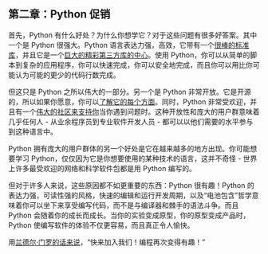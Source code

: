 ## 第二章：Python 促销

首先，Python 有什么好处？为什么你想学它？对于这些问题有很多好答案。其中一个是 Python 很强大。Python 语言表达力强，高效，它带有一个[很棒的标准库](https://docs.python.org/3/library/index.html)，并且它是一个[巨大的精彩第三方库的中心](https://pypi.python.org/pypi)。使用 Python，你可以从简单的脚本到复杂的应用程序，你可以快速完成，你可以安全地完成，而且你可以用比你可能认为可能的更少的代码行数完成。

但这只是 Python 之所以伟大的一部分。另一个是 Python 非常开放。它是开源的，所以如果你愿意，你可以[了解它的每个方面](https://docs.python.org/devguide/setup.html)。同时，Python 非常受欢迎，并且有一个[伟大的社区来支持你](https://www.python.org/community/)当你遇到问题时。这种开放性和庞大的用户群意味着几乎任何人 - 从业余程序员到专业软件开发人员 - 都可以以他们需要的水平参与到这种语言中。

Python 拥有庞大的用户群体的另一个好处是它在越来越多的地方出现。你可能想要学习 Python，仅仅因为它是你想要使用的某种技术的语言，这并不奇怪 - 世界上许多最受欢迎的网络和科学软件包都是用 Python 编写的。

但对于许多人来说，这些原因都不如更重要的东西：Python 很有趣！Python 的表达力强，可读性强的风格，快速的编辑和运行开发周期，以及“电池包含”哲学意味着你可以坐下来享受编写代码，而不是与编译器和棘手的语法斗争。而且 Python 会随着你的成长而成长。当你的实验变成原型，你的原型变成产品时，Python 使编写软件的体验不仅更容易，而且真正令人愉快。

用[兰德尔·门罗的话来说](https://xkcd.com/353/)，“快来加入我们！编程再次变得有趣！”
